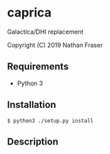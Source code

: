 # caprica

Galactica/DHI replacement

Copyright (C) 2019 Nathan Fraser

## Requirements

- Python 3

## Installation

	$ python3 ./setup.py install

## Description

